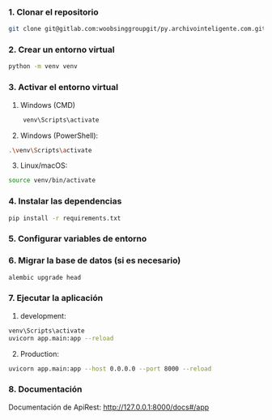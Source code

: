 ### 1. Clonar el repositorio
```bash
git clone git@gitlab.com:woobsinggroupgit/py.archivointeligente.com.git
```

### 2. Crear un entorno virtual
```bash
python -m venv venv
```

### 3. Activar el entorno virtual

1. Windows (CMD)
```bash
    venv\Scripts\activate
```
2. Windows (PowerShell):
```bash
.\venv\Scripts\activate
```
3. Linux/macOS:
```bash
source venv/bin/activate
```

### 4. Instalar las dependencias
```bash
pip install -r requirements.txt
```

### 5. Configurar variables de entorno


### 6. Migrar la base de datos (si es necesario)

```bash
alembic upgrade head
```

### 7. Ejecutar la aplicación

1. development:
```bash
venv\Scripts\activate
uvicorn app.main:app --reload
```

2. Production:
```bash
uvicorn app.main:app --host 0.0.0.0 --port 8000 --reload
```

### 8. Documentación

Documentación de ApiRest: http://127.0.0.1:8000/docs#/app

